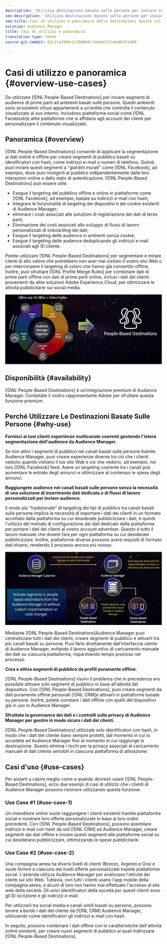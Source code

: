 ```yaml
---
description: 'Utilizza destinazioni basate sulle persone per inviare segmenti di pubblico di prime parti agli ambienti basati sulle persone. Questi ambienti sono ecosistemi chiusi appartenenti a un''entità che controlla il contenuto visualizzato al suo interno. Includono piattaforme social come Facebook e altre piattaforme che si basano sugli account dei clienti per personalizzare il contenuto visualizzato. '
seo-description: 'Utilizza destinazioni basate sulle persone per inviare segmenti di pubblico di prime parti agli ambienti basati sulle persone. Questi ambienti sono ecosistemi chiusi appartenenti a un''entità che controlla il contenuto visualizzato al suo interno. Includono piattaforme social come Facebook e altre piattaforme che si basano sugli account dei clienti per personalizzare il contenuto visualizzato.  '
seo-title: Casi di utilizzo e panoramica delle destinazioni basate sulle persone
solution: Audience Manager
title: Casi di utilizzo e panoramica
translation-type: tm+mt
source-git-commit: 62c27a3990c2c39d069c7a6e4ef32e8e8b3f1998

---
```



# Casi di utilizzo e panoramica {#overview-use-cases}

Da utilizzare [!DNL People-Based Destinations] per inviare segmenti di audience di prime parti ad ambienti basati sulle persone. Questi ambienti sono ecosistemi chiusi appartenenti a un'entità che controlla il contenuto visualizzato al suo interno. Includono piattaforme social come [!DNL Facebook]e altre piattaforme che si affidano agli account dei clienti per personalizzare il contenuto visualizzato.

## Panoramica {#overview}

[!DNL People-Based Destinations] consente di applicare la segmentazione ai dati online e offline per creare segmenti di pubblico basati su identificatori con hash, come indirizzi e-mail o numeri di telefono. Quindi, puoi inviare questi segmenti a "giardini murati" come [!DNL Facebook], ad esempio, dove puoi rivolgerti al pubblico indipendentemente dalle loro interazioni online o dallo stato di autenticazione. [!DNL People-Based Destinations] può essere utile:

* Esegue il targeting del pubblico offline e online in piattaforme come [!DNL Facebook], ad esempio, basate su indirizzi e-mail con hash;
* Integrare le funzionalità di targeting dei dispositivi e dei cookie esistenti di Audience Manager;
* eliminare i costi associati alle soluzioni di registrazione dei dati di terze parti;
* Eliminazione dei costi associati allo sviluppo di flussi di lavoro personalizzati di onboarding dei dati;
* Esegue il targeting delle audience in ambienti senza cookie;
* Esegue il targeting delle audience deduplicando gli indirizzi e-mail associati agli ID cliente.

Potete utilizzare [!DNL People-Based Destinations] per segmentare e mirare clienti di alto valore che potrebbero non aver mai visitato il vostro sito Web o per interrompere il targeting di coloro che hanno già convertito offline. Inoltre, puoi sfruttare [!DNL Profile Merge Rules] per combinare dati di prime parti offline con dati di prime parti online, inclusi i dati dei clienti provenienti da altre soluzioni Adobe Experience Cloud, per ottimizzare le attività pubblicitarie sui social media.

![pbd-overview](assets/pbd-overview.png)

## Disponibilità {#availability}

[!DNL People-Based Destinations] è un’integrazione premium di Audience Manager. Contattate il vostro rappresentante Adobe per sfruttare questa funzione premium.

## Perché Utilizzare Le Destinazioni Basate Sulle Persone {#why-use}

**Fornisci ai tuoi clienti esperienze multicanale coerenti gestendo l'intera segmentazione dell'audience da Audience Manager.**

Se non attivi i segmenti di pubblico nei canali basati sulle persone tramite Audience Manager, puoi creare esperienze diverse tra ciò che i clienti vedono quando visitano il tuo sito Web e ciò che vedono, ad esempio, nei loro [!DNL Facebook] feed. Avere un targeting coerente tra i canali può aumentare le entrate degli annunci e ottimizzare al contempo le spese degli annunci.

**Raggiungete audience nei canali basati sulle persone senza la necessità di una soluzione di inserimento dati dedicata o di flussi di lavoro personalizzati per inviare audience.**

Il modo più "tradizionale" di targeting dei tipi di pubblico tra canali basati sulle persone implica la necessità di esportare i dati dei clienti in un formato accettato dalla piattaforma su cui desiderate pubblicizzare i dati, e quindi l'utilizzo del metodo di configurazione dei dati dedicato della piattaforma per portare i dati dei clienti al vostro account advertiser. Questo è tutto il lavoro manuale che dovete fare per ogni piattaforma su cui desiderate pubblicizzare. Inoltre, piattaforme diverse possono avere requisiti di formato dati diversi, rendendo il processo ancora più noioso.

![pbd-overview](assets/pbd-diagram.png)

Mediante [!DNL People-Based Destinations]Audience Manager puoi centralizzare tutti i dati dei clienti, creare segmenti di pubblico e attivarli tra più canali basati su persone. Puoi farlo direttamente dall’interfaccia utente di Audience Manager, evitando il lavoro aggiuntivo di caricamento manuale dei dati su ciascuna piattaforma, risparmiando tempo prezioso nel processo.

**Crea e attiva segmenti di pubblico da profili puramente offline.**

[!DNL People-Based Destinations] risolvi il problema che in precedenza era possibile attivare solo segmenti di pubblico in base all'attività del dispositivo. Con [!DNL People-Based Destinations], puoi creare segmenti da dati puramente offline personali [!DNL CRM]e attivarli in piattaforme basate su persone. Inoltre, potete correlare i dati offline con quelli del dispositivo già in uso in Audience Manager.

**Sfruttate la governance dei dati e i controlli sulla privacy di Audience Manager per gestire in modo sicuro i dati dei clienti.**

[!DNL People-Based Destinations] utilizzate solo identificatori con hash, in modo che i dati del cliente siano sempre protetti, dal momento in cui lo accedete ad Audience Manager fino al momento in cui raggiunge la destinazione. Questo elimina i rischi per la privacy associati al caricamento manuale di dati cliente sensibili in ciascuna piattaforma di attivazione.

## Casi d'uso {#use-cases}

Per aiutarti a capire meglio come e quando dovresti usare [!DNL People-Based Destinations], ecco due esempi di casi di utilizzo che i clienti di Audience Manager possono risolvere utilizzando questa funzione.

### Use Case #1 {#use-case-1}

Un rivenditore online vuole raggiungere i clienti esistenti tramite piattaforme social e mostrare loro offerte personalizzate in base ai loro ordini precedenti. Con [!DNL People-Based Destinations], possono assimilare indirizzi e-mail con hash da soli [!DNL CRM] ad Audience Manager, creare segmenti dai dati offline e inviare questi segmenti alle piattaforme social su cui desiderano pubblicizzare, ottimizzando le spese pubblicitarie.

### Use Case #2 {#use-case-2}

Una compagnia aerea ha diversi livelli di clienti (Bronzo, Argento e Oro) e vuole fornire a ciascuno dei livelli offerte personalizzate tramite piattaforme social. L'azienda utilizza Audience Manager per analizzare l'attività dei clienti sul sito Web. Tuttavia, non tutti i clienti usano l'app mobile della compagnia aerea, e alcuni di loro non hanno mai effettuato l'accesso al sito web della società. Gli unici identificatori della società per questi clienti sono gli ID iscrizione e gli indirizzi e-mail.

Per utilizzarli tra social media e canali simili basati su persone, possono tenere a bordo i dati del cliente da [!DNL CRM] Audience Manager, utilizzando come identificatori gli indirizzi e-mail con hash.

In seguito, possono combinare i dati offline con le caratteristiche dell'attività online esistenti, per creare nuovi segmenti di pubblico ai quali indirizzare [!DNL People-Based Destinations].
